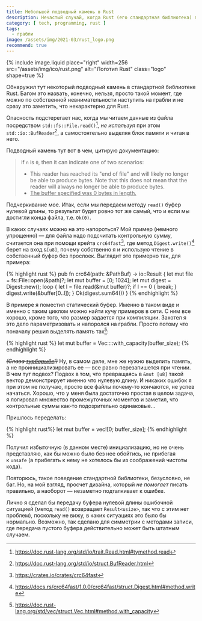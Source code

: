 ```yaml
---
title: Небольшой подводный камень в Rust
description: Нечастый случай, когда Rust (его стандартная библиотека) прямо-таки подталкивает сделать ошибку по невнимательности при чтении из файла в вектор.
category: [ tech, programming, rust ]
tags:
  - грабли
image: /assets/img/2021-03/rust_logo.png
recommend: true
---
```

{% include image.liquid place="right" width=256 src="/assets/img/ico/rust.png" alt="Логотип Rust" class="logo" shape=true %}

Обнаружил тут некоторый подводный камень в стандартной библиотеке Rust. Багом это назвать, конечно, нельзя,
просто такой момент, где можно по собственной невнимательности наступить на грабли и не сразу это заметить, что
нехарактерно для Rust.

Опасность подстерегает нас, когда мы читаем данные из файла посредством `std::​fs::​File.read()`[^read], *не используя*
при этом `std::io::BufReader`[^bufreader], а самостоятельно выделяя блок памяти и читая в него.

Подводный камень тут вот в чем, цитирую документацию:

> if `n` is `0`, then it can indicate one of two scenarios:
>
> * This reader has reached its "end of file" and will likely no longer be able to produce bytes. Note that this
>   does not mean that the reader will always no longer be able to produce bytes.
> * <u>The buffer specified was 0 bytes in length.</u>

Подчеркивание мое. Итак, если мы передаем методу `read()` буфер нулевой длины, то результат будет ровно тот же самый,
что и если мы достигли конца файла, т.е. `Ok(0)`.

<!--more-->

В каких случаях можно на это напороться? Мой пример (немного упрощенно) — для файла надо подсчитать контрольную сумму,
считается она при помощи крейта `crc64fast`[^crc64fast], где метод `Digest.write()`[^write] берет на вход `&[u8]`, почему
собственно я и использую чтение в собственный буфер без прослоек. Выглядит это примерно так, для примера:

{% highlight rust %}
pub fn crc64(path: &PathBuf) -> io::Result<u64> {
  let mut file = fs::File::open(&path)?;
  let mut buffer = [0; 1024];
  let mut digest = Digest::new();
  loop {
    let l = file.read(&mut buffer)?;
    if l == 0 {
      break;
    }
    digest.write(&buffer[0..l]);
  }
  Ok(digest.sum64())
}
{% endhighlight %}

В примере я поместил статический буфер. Именно в таком виде и именно с таким циклом можно найти кучу примеров в сети.
С ним все хорошо, кроме того, что размер задается при компиляции. Захотел я это дело параметризовать и напоролся на гра­б­ли.
Просто потому что поначалу решил выделять память так[^wc]:

{% highlight rust %}
let mut buffer = Vec::<u8>::with_capacity(buffer_size);
{% endhighlight %}

~~*(Слава [турборыбе][turbofish]!)*~~ Ну, в самом деле, мне же нужно выделить память, а не проинициализировать ее — все равно перезапишется
при чтении. В чем тут подвох? Подвох в том, что превращаясь в `&mut [u8]` такой вектор демонстрирует именно что нулевую
длину. И никаких ошибок я при этом не получаю, просто все файлы почему-то кончаются, не успев начаться. Хорошо, что у меня
была достаточно простая в целом задача, я логировал множество промежуточных моментов и заметил, что контрольные суммы как-то
подозрительно одинаковые...

Пришлось переделать:

{% highlight rust%}
let mut buffer = vec![0; buffer_size];
{% endhighlight %}

Получил избыточную (в данном месте) инициализацию, но не очень представляю, как бы можно было без нее обойтись, не прибегая
к `unsafe` (а прибегать к нему не хотелось бы из соображений чистоты кода).

Повторюсь, такое поведение стандартной библиотеки, безусловно, не баг. Но, на мой взгляд, просчет дизайна, который
*не помогает* писать правильно, а наоборот — незаметно подталкивает к ошибке.

Лично я сделал бы передачу буфера нулевой длины ошибочной ситуацией (метод `read()` возвращает `Result<usize>`, так что
с этим нет проблем), поскольку не вижу, в каких ситуациях это было бы нормально. Возможно, так сделано для симметрии
с методами записи, где передача пустого буфера действительно может быть штатным случаем.


[logo]: /assets/img/2021-03/rust_logo.png

[^crc64fast]: <https://crates.io/crates/crc64fast>
[^read]: <https://doc.rust-lang.org/std/io/trait.Read.html#tymethod.read>
[^write]: <https://docs.rs/crc64fast/1.0.0/crc64fast/struct.Digest.html#method.write>
[^bufreader]: <https://doc.rust-lang.org/std/io/struct.BufReader.html>
[^wc]: <https://doc.rust-lang.org/std/vec/struct.Vec.html#method.with_capacity>

[turbofish]: https://turbo.fish/
